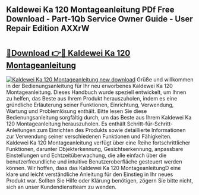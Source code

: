 ## Kaldewei Ka 120 Montageanleitung PDf Free Download - Part-1Qb Service Owner Guide - User Repair Edition AXXrW

# <h2><a href="http://df7ee64.blite.top/?on=Kaldewei+Ka+120+Montageanleitung">🔗Download 👉🔴 Kaldewei Ka 120 Montageanleitung</a></h2>

[![Kaldewei Ka 120 Montageanleitung new download](https://i.imgur.com/lujVjoI.png)](http://df7ee64.blite.top/?on=Kaldewei+Ka+120+Montageanleitung)
Grüße und willkommen in der Bedienungsanleitung für Ihr neu erworbenes Kaldewei Ka 120 Montageanleitung. Dieses Handbuch wurde speziell entwickelt, um Ihnen zu helfen, das Beste aus Ihrem Produkt herauszuholen, indem es eine gründliche Erläuterung seiner Funktionen, Einrichtung, Verwendung, Wartung und Problemlösung enthält. Bitte lesen Sie diese Bedienungsanleitung sorgfältig durch, um das Beste aus Ihrem Kaldewei Ka 120 Montageanleitung herauszuholen. Es enthält Schritt-für-Schritt-Anleitungen zum Einrichten des Produkts sowie detaillierte Informationen zur Verwendung seiner verschiedenen Funktionen und Fähigkeiten. Kaldewei Ka 120 Montageanleitung verfügt über eine Reihe fortschrittlicher Funktionen, darunter Objekterkennung, Gesichtserkennung, anpassbare Einstellungen und Echtzeitüberwachung, die alle einfach über die benutzerfreundliche und intuitive Benutzeroberfläche gesteuert werden können. Wir hoffen, dass das Kaldewei Ka 120 MontageanleitungD eine klare und leicht verständliche Anleitung für den Einstieg in Ihr neues Produkt war. Sollten Sie Hilfe oder Klärung benötigen, zögern Sie bitte nicht, sich an unser Kundendienstteam zu wenden.
